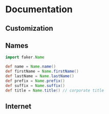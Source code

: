 Documentation
====

Customization
----


Names
----

```groovy
import faker.Name

def name = Name.name()
def firstName = Name.firstName()
def lastName = Name.lastName()
def prefix = Name.prefix()
def suffix = Name.suffix()
def title = Name.title() // corporate title
```

Internet
----
